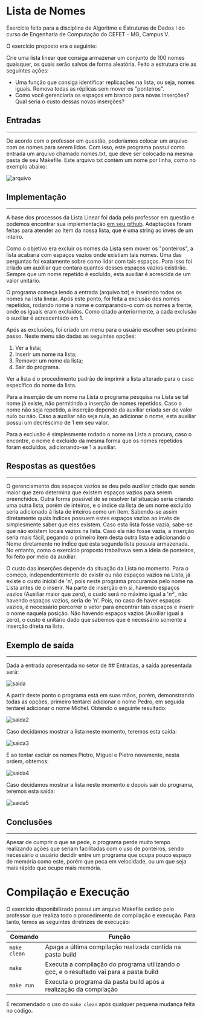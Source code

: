 # Lista de Nomes 

Exercício feito para a disciplina de Algoritmo e Estruturas de Dados I do curso de Engenharia de Computação do CEFET - MG, Campus V.

O exercício proposto era o seguinte:

Crie uma lista linear que consiga armazenar um conjunto de 100 nomes quaisquer, os quais serão salvos de forma aleatória. Feito a estrutura crie as seguintes ações:
* Uma função que consiga identificar replicações na lista, ou seja, nomes iguais. Remova todas as réplicas sem mover os "ponteiros".
* Como você gerenciaria os espaços em branco para novas inserções? Qual seria o custo dessas novas inserções?

## Entradas
----------

De acordo com o professor em questão, poderíamos colocar um arquivo com os nomes para serem lidos. Com isso, este programa possui como entrada um arquivo chamado nomes.txt, que deve ser colocado na mesma pasta de seu Makefile. Este arquivo txt contém um nome por linha, como no exemplo abaixo:

![arquivo]

[arquivo]: https://github.com/ppinheirosiqueira/Lista-1-Exercicios-de-Lista/blob/main/Ex2/images/ArquivoTxt.png "Exemplo de Arquivo de Entrada"

## Implementação 
--------------

A base dos processos da Lista Linear foi dada pelo professor em questão e podemos encontrar sua implementação [em seu github](https://github.com/mpiress/linear_list). Adaptações foram feitas para atender ao Item da nossa lista, que é uma string ao invés de um inteiro.

Como o objetivo era excluir os nomes da Lista sem mover os "ponteiros", a lista acabaria com espaços vazios onde existiam tais nomes. Uma das perguntas foi exatamente sobre como lidar com tais espaços. Para isso foi criado um auxiliar que contara quantos desses espaços vazios existirão. Sempre que um nome repetido é excluído, esta auxiliar é acrescida de um valor unitário.

O programa começa lendo a entrada (arquivo txt) e inserindo todos os nomes na lista linear. Após este ponto, foi feita a exclusão dos nomes repetidos, rodando nome a nome e comparando-o com os nomes a frente, onde os iguais eram excluídos. Como citado anteriormente, a cada exclusão o auxiliar é acrescentado em 1.

Após as exclusões, foi criado um menu para o usuário escolher seu próximo passo. Neste menu são dadas as seguintes opções:
1. Ver a lista;
2. Inserir um nome na lista;
3. Remover um nome da lista;
4. Sair do programa.

Ver a lista é o procedimento padrão de imprimir a lista alterado para o caso específico do nome da lista.

Para a inserção de um nome na Lista o programa pesquisa na Lista se tal nome já existe, não permitindo a inserção de nomes repetidos. Caso o nome não seja repetido, a inserção depende da auxiliar criada ser de valor nulo ou não. Caso a auxiliar não seja nula, ao adicionar o nome, esta auxiliar possui um decréscimo de 1 em seu valor.

Para a exclusão é simplesmente rodado o nome na Lista a procura, caso o encontre, o nome é excluído da mesma forma que os nomes repetidos foram excluídos, adicionando-se 1 a auxiliar.

## Respostas as questões
--------------------

O gerenciamento dos espaços vazios se deu pelo auxiliar criado que sendo maior que zero determina que existem espaços vazios para serem preenchidos. Outra forma possível de se resolver tal situação seria criando uma outra lista, porém de inteiros, e o índice da lista de um nome excluído seria adicionado à lista de inteiros como um item. Sabendo-se assim diretamente quais índices possuem estes espaços vazios ao invés de simplesmente saber que eles existem. Caso esta lista fosse vazia, sabe-se que não existem locais vazios na lista. Caso ela não fosse vazia, a inserção seria mais fácil, pegando o primeiro item desta outra lista e adicionando o Nome diretamente no índice que esta segunda lista possuía armazenada. No entanto, como o exercício proposto trabalhava sem a ideia de ponteiros, foi feito por meio da auxiliar.

O custo das inserções depende da situação da Lista no momento. Para o começo, independentemente de existir ou não espaços vazios na Lista, já existe o custo inicial de 'n', pois neste programa procuramos pelo nome na Lista antes de o inserir. Na parte de inserção em si, havendo espaços vazios (Auxiliar maior que zero), o custo será no máximo igual a 'n²', não havendo espaços vazios, seria de 'n'. Pois, no caso de haver espaços vazios, é necessário percorrer o vetor para encontrar tais espaços e inserir o nome naquela posição. Não havendo espaços vazios (Auxiliar igual a zero), o custo é unitário dado que sabemos que é necessário somente a inserção direta na lista.

## Exemplo de saída
----------------

Dada a entrada apresentada no setor de ## Entradas, a saída apresentada será:

![saida]

[saida]: https://github.com/ppinheirosiqueira/Lista-1-Exercicios-de-Lista/blob/main/Ex2/images/Saida1.png "Saída do exemplo dado em Entradas"

A partir deste ponto o programa está em suas mãos, porém, demonstrando todas as opções, primeiro tentarei adicionar o nome Pedro, em seguida tentarei adicionar o nome Michel. Obtendo o seguinte resultado:

![saida2]

[saida2]: https://github.com/ppinheirosiqueira/Lista-1-Exercicios-de-Lista/blob/main/Ex2/images/Saida2.png "Saída ao adicionar nomes"

Caso decidamos mostrar a lista neste momento, teremos esta saída:

![saida3]

[saida3]: https://github.com/ppinheirosiqueira/Lista-1-Exercicios-de-Lista/blob/main/Ex2/images/Saida3.png "Demonstrando o Imprimir Lista"

E ao tentar excluir os nomes Pietro, Miguel e Pietro novamente, nesta ordem, obtemos:

![saida4]

[saida4]: https://github.com/ppinheirosiqueira/Lista-1-Exercicios-de-Lista/blob/main/Ex2/images/Saida4.png "Saída ao excluir nomes"

Caso decidamos mostrar a lista neste momento e depois sair do programa, teremos esta saída:

![saida5]

[saida5]: https://github.com/ppinheirosiqueira/Lista-1-Exercicios-de-Lista/blob/main/Ex2/images/Saida5.png "Demonstrando o Imprimir Lista"

## Conclusões
------------

Apesar de cumprir o que se pede, o programa perde muito tempo realizando ações que seriam facilitadas com o uso de ponteiros, sendo necessário o usuário decidir entre um programa que ocupa pouco espaço de memória como este, porém que peca em velocidade, ou um que seja mais rápido que ocupe mais memória.

# Compilação e Execução

O exercício disponibilizado possui um arquivo Makefile cedido pelo professor que realiza todo o procedimento de compilação e execução. Para tanto, temos as seguintes diretrizes de execução:


| Comando                |  Função                                                                                           |                     
| -----------------------| ------------------------------------------------------------------------------------------------- |
|  `make clean`          | Apaga a última compilação realizada contida na pasta build                                        |
|  `make`                | Executa a compilação do programa utilizando o gcc, e o resultado vai para a pasta build           |
|  `make run`            | Executa o programa da pasta build após a realização da compilação                                 |

É recomendado o uso do `make clean` após qualquer pequena mudança feita no código.
